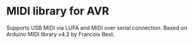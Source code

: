 # MIDI library for AVR

Supports USB MIDI via LUFA and MIDI over serial connection. Based on Arduino MIDI library v4.2 by Francois Best.
